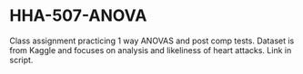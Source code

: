 # HHA-507-ANOVA
Class assignment practicing 1 way ANOVAS and post comp tests. Dataset is from Kaggle and focuses on analysis and likeliness of heart attacks. Link in script.
